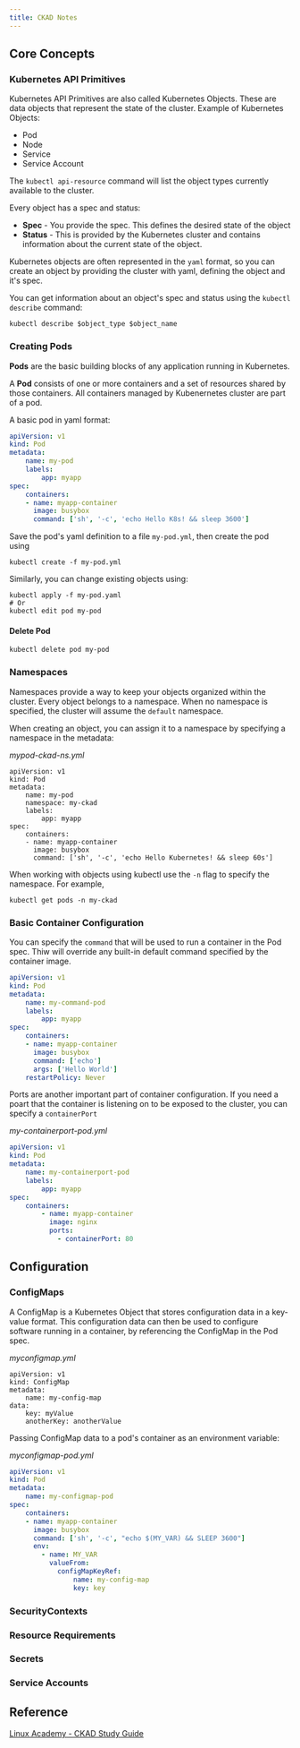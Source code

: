 ```yaml
---
title: CKAD Notes
---
```


## Core Concepts

### Kubernetes API Primitives

Kubernetes API Primitives are also called Kubernetes Objects. These are data objects that represent the state of the cluster. Example of Kubernetes Objects:
* Pod
* Node
* Service
* Service Account

The `kubectl api-resource` command will list the object types currently available to the cluster.

Every object has a spec and status:

* **Spec** - You provide the spec. This defines the desired state of the object
* **Status** - This is provided by the Kubernetes cluster and contains information about the current state of the object.

Kubernetes objects are often represented in the `yaml` format, so you can create an object by providing the cluster with yaml, defining the object and it's spec.

You can get information about an object's spec and status using the `kubectl describe` command:

```
kubectl describe $object_type $object_name
```

### Creating Pods

**Pods** are the basic building blocks of any application running in Kubernetes.

A **Pod** consists of one or more containers and a set of resources shared by those containers. All containers managed by Kubenernetes cluster are part of a pod.

A basic pod in yaml format:

```yaml
apiVersion: v1
kind: Pod
metadata:
    name: my-pod
    labels:
        app: myapp
spec:
    containers:
    - name: myapp-container
      image: busybox
      command: ['sh', '-c', 'echo Hello K8s! && sleep 3600'] 
```

Save the pod's yaml definition to a file `my-pod.yml`, then create the pod using

```
kubectl create -f my-pod.yml
```

Similarly, you can change existing objects using:

```
kubectl apply -f my-pod.yaml
# Or
kubectl edit pod my-pod
```

#### Delete Pod

```
kubectl delete pod my-pod
```

### Namespaces

Namespaces provide a way to keep your objects organized within the cluster. Every object belongs to a namespace. When no namespace is specified, the cluster will assume the `default` namespace.

When creating an object, you can assign it to a namespace by specifying a namespace in the metadata:

*mypod-ckad-ns.yml*

```
apiVersion: v1
kind: Pod
metadata:
    name: my-pod
    namespace: my-ckad
    labels:
        app: myapp
spec:
    containers:
    - name: myapp-container
      image: busybox
      command: ['sh', '-c', 'echo Hello Kubernetes! && sleep 60s']
```

When working with objects using kubectl use the `-n` flag to specify the namespace. For example,
```
kubectl get pods -n my-ckad
```

### Basic Container Configuration

You can specify the `command` that will be used to run a container in the Pod spec. Thiw will override any built-in default command specified by the container image.

```yaml
apiVersion: v1
kind: Pod
metadata:
    name: my-command-pod
    labels:
        app: myapp
spec:
    containers:
    - name: myapp-container
      image: busybox
      command: ['echo']
      args: ['Hello World']
    restartPolicy: Never
```

Ports are another important part of container configuration. If you need a poart that the container is listening on to be exposed to the cluster, you can specify a `containerPort`

*my-containerport-pod.yml*

```yaml
apiVersion: v1
kind: Pod
metadata:
    name: my-containerport-pod
    labels:
        app: myapp
spec:
    containers:
        - name: myapp-container
          image: nginx
          ports:
            - containerPort: 80
```

## Configuration

### ConfigMaps

A ConfigMap is a Kubernetes Object that stores configuration data in a key-value format. This configuration data can then be used to configure software running in a container, by referencing the ConfigMap in the Pod spec.

*myconfigmap.yml*

```
apiVersion: v1
kind: ConfigMap
metadata:
    name: my-config-map
data:
    key: myValue
    anotherKey: anotherValue
```

Passing ConfigMap data to a pod's container as an environment variable:

*myconfigmap-pod.yml*

```yaml
apiVersion: v1
kind: Pod
metadata:
    name: my-configmap-pod
spec:
    containers:
    - name: myapp-container
      image: busybox
      command: ['sh', '-c', "echo $(MY_VAR) && SLEEP 3600"]
      env:
        - name: MY_VAR
          valueFrom:
            configMapKeyRef:
                name: my-config-map
                key: key
```




### SecurityContexts

### Resource Requirements

### Secrets

### Service Accounts

## Reference

[Linux Academy - CKAD Study Guide](/pdf/ckad-study-guide.pdf)
